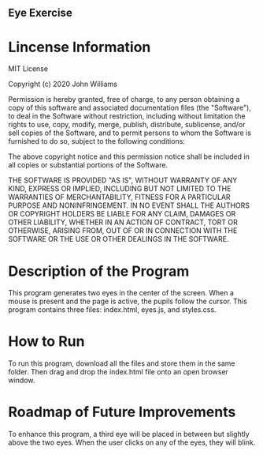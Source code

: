 ## Eye Exercise

# Lincense Information

MIT License

Copyright (c) 2020 John Williams

Permission is hereby granted, free of charge, to any person obtaining a copy
of this software and associated documentation files (the "Software"), to deal
in the Software without restriction, including without limitation the rights
to use, copy, modify, merge, publish, distribute, sublicense, and/or sell
copies of the Software, and to permit persons to whom the Software is
furnished to do so, subject to the following conditions:

The above copyright notice and this permission notice shall be included in all
copies or substantial portions of the Software.

THE SOFTWARE IS PROVIDED "AS IS", WITHOUT WARRANTY OF ANY KIND, EXPRESS OR
IMPLIED, INCLUDING BUT NOT LIMITED TO THE WARRANTIES OF MERCHANTABILITY,
FITNESS FOR A PARTICULAR PURPOSE AND NONINFRINGEMENT. IN NO EVENT SHALL THE
AUTHORS OR COPYRIGHT HOLDERS BE LIABLE FOR ANY CLAIM, DAMAGES OR OTHER
LIABILITY, WHETHER IN AN ACTION OF CONTRACT, TORT OR OTHERWISE, ARISING FROM,
OUT OF OR IN CONNECTION WITH THE SOFTWARE OR THE USE OR OTHER DEALINGS IN THE
SOFTWARE.

# Description of the Program

This program generates two eyes in the center of the screen. When a mouse is present and the page is active, the pupils follow the cursor. This program contains three files: index.html, eyes.js, and styles.css. 

# How to Run

To run this program, download all the files and store them in the same folder. Then drag and drop the index.html file onto an open browser window.

# Roadmap of Future Improvements

To enhance this program, a third eye will be placed in between but slightly above the two eyes. When the user clicks on any of the eyes, they will blink.
